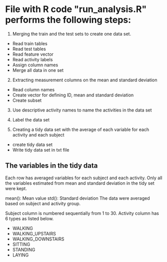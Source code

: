 # File with R code "run_analysis.R" performs the following steps:

1. Merging the train and the test sets to create one data set.
* Read train tables
* Read test tables
* Read feature vector
* Read activity labels
* Assign column names
* Merge all data in one set


2. Extracting measurement columns on the mean and standard deviation
* Read column names
* Create vector for defining ID, mean and standard deviation
* Create subset 


3. Use descriptive activity names to name the activities in the data set
4. Label the data set

5. Creating a tidy data set with the average of each variable for each activity and each subject
*  create tidy data set
*  Write tidy data set in txt file


## The variables in the tidy data

Each row has averaged variables for each subject and each activity.
Only all the variables estimated from mean and standard deviation in the tidy set were kept.

mean(): Mean value
std(): Standard deviation
The data were averaged based on subject and activity group.

Subject column is numbered sequentially from 1 to 30. Activity column has 6 types as listed below.
* WALKING
* WALKING_UPSTAIRS
* WALKING_DOWNSTAIRS
* SITTING
* STANDING
* LAYING